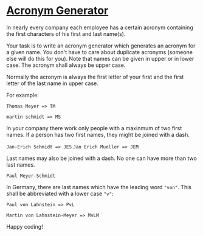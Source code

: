 # [Acronym Generator](https://www.codewars.com/kata/acronym-generator "https://www.codewars.com/kata/576a599359b11651bc00040e")

In nearly every company each employee has a certain acronym containing the first characters of his first and last name(s).

Your task is to write an acronym generator which generates an acronym for a given name. You don't have to care about duplicate acronyms (someone else will do this for you). Note that names can be given in upper or in lower case. The acronym shall always be upper case.

Normally the acronym is always the first letter of your first and the first letter of the last name in upper case.

For example: 

``Thomas Meyer => TM`` 

``martin schmidt => MS``

In your company there work only people with a maxinmum of two first names. If a person has two first names, they might be joined with a dash.


``Jan-Erich Schmidt => JES``
``Jan Erich Mueller => JEM``

Last names may also be joined with a dash. No one can have more than two last names.

``Paul Meyer-Schmidt``

In Germany, there are last names which have the leading word ``"von"``. This shall be abbreviated with a lower case ``"v"``:


``Paul von Lahnstein => PvL``

``Martin von Lahnstein-Meyer => MvLM``

Happy coding!